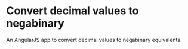 # Convert decimal values to negabinary

An AngularJS app to convert decimal values to negabinary equivalents.
